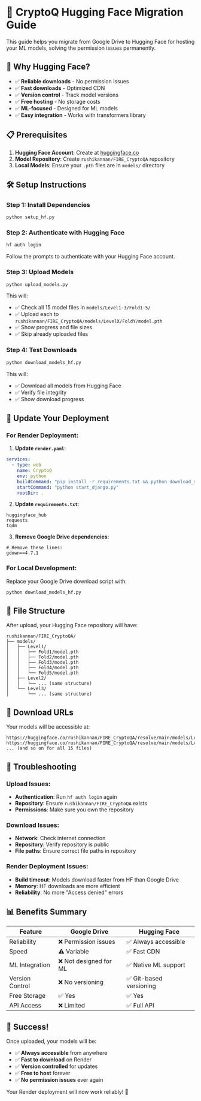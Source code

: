 # 🚀 CryptoQ Hugging Face Migration Guide

This guide helps you migrate from Google Drive to Hugging Face for hosting your ML models, solving the permission issues permanently.

## 🎯 Why Hugging Face?

- ✅ **Reliable downloads** - No permission issues
- ✅ **Fast downloads** - Optimized CDN
- ✅ **Version control** - Track model versions
- ✅ **Free hosting** - No storage costs
- ✅ **ML-focused** - Designed for ML models
- ✅ **Easy integration** - Works with transformers library

## 📋 Prerequisites

1. **Hugging Face Account**: Create at [huggingface.co](https://huggingface.co)
2. **Model Repository**: Create `rushikannan/FIRE_CryptoQA` repository
3. **Local Models**: Ensure your `.pth` files are in `models/` directory

## 🛠️ Setup Instructions

### Step 1: Install Dependencies
```bash
python setup_hf.py
```

### Step 2: Authenticate with Hugging Face
```bash
hf auth login
```
Follow the prompts to authenticate with your Hugging Face account.

### Step 3: Upload Models
```bash
python upload_models.py
```

This will:
- ✅ Check all 15 model files in `models/Level1-3/Fold1-5/`
- ✅ Upload each to `rushikannan/FIRE_CryptoQA/models/LevelX/FoldY/model.pth`
- ✅ Show progress and file sizes
- ✅ Skip already uploaded files

### Step 4: Test Downloads
```bash
python download_models_hf.py
```

This will:
- ✅ Download all models from Hugging Face
- ✅ Verify file integrity
- ✅ Show download progress

## 🔄 Update Your Deployment

### For Render Deployment:

1. **Update `render.yaml`**:
```yaml
services:
  - type: web
    name: CryptoQ
    env: python
    buildCommand: "pip install -r requirements.txt && python download_models_hf.py"
    startCommand: "python start_django.py"
    rootDir: .
```

2. **Update `requirements.txt`**:
```
huggingface_hub
requests
tqdm
```

3. **Remove Google Drive dependencies**:
```
# Remove these lines:
gdown==4.7.1
```

### For Local Development:

Replace your Google Drive download script with:
```bash
python download_models_hf.py
```

## 📁 File Structure

After upload, your Hugging Face repository will have:
```
rushikannan/FIRE_CryptoQA/
├── models/
│   ├── Level1/
│   │   ├── Fold1/model.pth
│   │   ├── Fold2/model.pth
│   │   ├── Fold3/model.pth
│   │   ├── Fold4/model.pth
│   │   └── Fold5/model.pth
│   ├── Level2/
│   │   └── ... (same structure)
│   └── Level3/
│       └── ... (same structure)
```

## 🔗 Download URLs

Your models will be accessible at:
```
https://huggingface.co/rushikannan/FIRE_CryptoQA/resolve/main/models/Level1/Fold1/model.pth
https://huggingface.co/rushikannan/FIRE_CryptoQA/resolve/main/models/Level1/Fold2/model.pth
... (and so on for all 15 files)
```

## 🚨 Troubleshooting

### Upload Issues:
- **Authentication**: Run `hf auth login` again
- **Repository**: Ensure `rushikannan/FIRE_CryptoQA` exists
- **Permissions**: Make sure you own the repository

### Download Issues:
- **Network**: Check internet connection
- **Repository**: Verify repository is public
- **File paths**: Ensure correct file paths in repository

### Render Deployment Issues:
- **Build timeout**: Models download faster from HF than Google Drive
- **Memory**: HF downloads are more efficient
- **Reliability**: No more "Access denied" errors

## 📊 Benefits Summary

| Feature | Google Drive | Hugging Face |
|---------|-------------|--------------|
| Reliability | ❌ Permission issues | ✅ Always accessible |
| Speed | ⚠️ Variable | ✅ Fast CDN |
| ML Integration | ❌ Not designed for ML | ✅ Native ML support |
| Version Control | ❌ No versioning | ✅ Git-based versioning |
| Free Storage | ✅ Yes | ✅ Yes |
| API Access | ❌ Limited | ✅ Full API |

## 🎉 Success!

Once uploaded, your models will be:
- ✅ **Always accessible** from anywhere
- ✅ **Fast to download** on Render
- ✅ **Version controlled** for updates
- ✅ **Free to host** forever
- ✅ **No permission issues** ever again

Your Render deployment will now work reliably! 🚀
